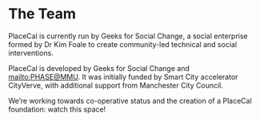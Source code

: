 # The Team

PlaceCal is currently run by Geeks for Social Change, a social
enterprise formed by Dr Kim Foale to create community-led technical and
social interventions.

PlaceCal is developed by Geeks for Social Change and <mailto:PHASE@MMU>. It was
initially funded by Smart City accelerator CityVerve, with additional
support from Manchester City Council.

We’re working towards co-operative status and the creation of a PlaceCal
foundation: watch this space!

